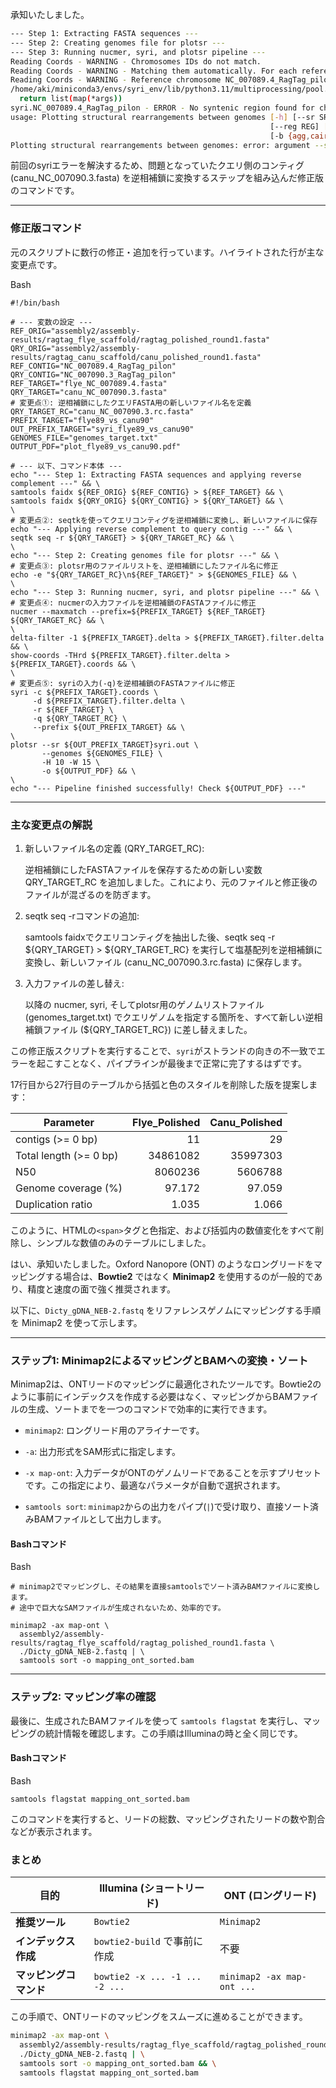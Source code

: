 承知いたしました。

```bash
--- Step 1: Extracting FASTA sequences ---
--- Step 2: Creating genomes file for plotsr ---
--- Step 3: Running nucmer, syri, and plotsr pipeline ---
Reading Coords - WARNING - Chromosomes IDs do not match.
Reading Coords - WARNING - Matching them automatically. For each reference genome, most similar query genome will be selected. Check mapids.txt for mapping used.
Reading Coords - WARNING - Reference chromosome NC_007089.4_RagTag_pilon has high fraction of inverted alignments with its homologous chromosome in the query genome (NC_007090.3_RagTag_pilon). Ensure that same chromosome-strands are being compared in the two genomes, as different strand can result in unexpected errors.
/home/aki/miniconda3/envs/syri_env/lib/python3.11/multiprocessing/pool.py:48: FutureWarning: Series.__getitem__ treating keys as positions is deprecated. In a future version, integer keys will always be treated as labels (consistent with DataFrame behavior). To access a value by position, use `ser.iloc[pos]`
  return list(map(*args))
syri.NC_007089.4_RagTag_pilon - ERROR - No syntenic region found for chromosome: NC_007089.4_RagTag_pilon. This is potentially caused by the two assemblies having different strands for this chromosomes. Reverse complement the chromosome to ensure that the same strands are analysed. Exiting.
usage: Plotting structural rearrangements between genomes [-h] [--sr SR] [--bp BP] --genomes GENOMES [--markers MARKERS] [--tracks TRACKS] [--chrord CHRORD] [--chrname CHRNAME] [-o O] [--itx] [--chr CHR]
                                                          [--reg REG] [--rtr] [--nosyn] [--noinv] [--notr] [--nodup] [-s S] [--cfg CFG] [-R] [-f F] [-H H] [-W W] [-S S] [-d D]
                                                          [-b {agg,cairo,pdf,pgf,ps,svg,template}] [-v] [--lf LOGFIN] [--log {DEBUG,INFO,WARN}] [--version]
Plotting structural rearrangements between genomes: error: argument --sr: can't open 'syri_flye89_vs_canu90syri.out': [Errno 2] No such file or directory: 'syri_flye89_vs_canu90syri.out'
```
前回のsyriエラーを解決するため、問題となっていたクエリ側のコンティグ (canu_NC_007090.3.fasta) を逆相補鎖に変換するステップを組み込んだ修正版のコマンドです。

---

### 修正版コマンド

元のスクリプトに数行の修正・追加を行っています。ハイライトされた行が主な変更点です。

Bash

```
#!/bin/bash

# --- 変数の設定 ---
REF_ORIG="assembly2/assembly-results/ragtag_flye_scaffold/ragtag_polished_round1.fasta"
QRY_ORIG="assembly2/assembly-results/ragtag_canu_scaffold/canu_polished_round1.fasta"
REF_CONTIG="NC_007089.4_RagTag_pilon"
QRY_CONTIG="NC_007090.3_RagTag_pilon"
REF_TARGET="flye_NC_007089.4.fasta"
QRY_TARGET="canu_NC_007090.3.fasta"
# 変更点①: 逆相補鎖にしたクエリFASTA用の新しいファイル名を定義
QRY_TARGET_RC="canu_NC_007090.3.rc.fasta"
PREFIX_TARGET="flye89_vs_canu90"
OUT_PREFIX_TARGET="syri_flye89_vs_canu90"
GENOMES_FILE="genomes_target.txt"
OUTPUT_PDF="plot_flye89_vs_canu90.pdf"

# --- 以下、コマンド本体 ---
echo "--- Step 1: Extracting FASTA sequences and applying reverse complement ---" && \
samtools faidx ${REF_ORIG} ${REF_CONTIG} > ${REF_TARGET} && \
samtools faidx ${QRY_ORIG} ${QRY_CONTIG} > ${QRY_TARGET} && \
\
# 変更点②: seqtkを使ってクエリコンティグを逆相補鎖に変換し、新しいファイルに保存
echo "--- Applying reverse complement to query contig ---" && \
seqtk seq -r ${QRY_TARGET} > ${QRY_TARGET_RC} && \
\
echo "--- Step 2: Creating genomes file for plotsr ---" && \
# 変更点③: plotsr用のファイルリストを、逆相補鎖にしたファイル名に修正
echo -e "${QRY_TARGET_RC}\n${REF_TARGET}" > ${GENOMES_FILE} && \
\
echo "--- Step 3: Running nucmer, syri, and plotsr pipeline ---" && \
# 変更点④: nucmerの入力ファイルを逆相補鎖のFASTAファイルに修正
nucmer --maxmatch --prefix=${PREFIX_TARGET} ${REF_TARGET} ${QRY_TARGET_RC} && \
\
delta-filter -1 ${PREFIX_TARGET}.delta > ${PREFIX_TARGET}.filter.delta && \
show-coords -THrd ${PREFIX_TARGET}.filter.delta > ${PREFIX_TARGET}.coords && \
\
# 変更点⑤: syriの入力(-q)を逆相補鎖のFASTAファイルに修正
syri -c ${PREFIX_TARGET}.coords \
     -d ${PREFIX_TARGET}.filter.delta \
     -r ${REF_TARGET} \
     -q ${QRY_TARGET_RC} \
     --prefix ${OUT_PREFIX_TARGET} && \
\
plotsr --sr ${OUT_PREFIX_TARGET}syri.out \
       --genomes ${GENOMES_FILE} \
       -H 10 -W 15 \
       -o ${OUTPUT_PDF} && \
\
echo "--- Pipeline finished successfully! Check ${OUTPUT_PDF} ---"
```

---

### 主な変更点の解説

1. 新しいファイル名の定義 (QRY_TARGET_RC):
    
    逆相補鎖にしたFASTAファイルを保存するための新しい変数 QRY_TARGET_RC を追加しました。これにより、元のファイルと修正後のファイルが混ざるのを防ぎます。
    
2. seqtk seq -rコマンドの追加:
    
    samtools faidxでクエリコンティグを抽出した後、seqtk seq -r ${QRY_TARGET} > ${QRY_TARGET_RC} を実行して塩基配列を逆相補鎖に変換し、新しいファイル (canu_NC_007090.3.rc.fasta) に保存します。
    
3. 入力ファイルの差し替え:
    
    以降の nucmer, syri, そしてplotsr用のゲノムリストファイル (genomes_target.txt) でクエリゲノムを指定する箇所を、すべて新しい逆相補鎖ファイル (${QRY_TARGET_RC}) に差し替えました。
    

この修正版スクリプトを実行することで、`syri`がストランドの向きの不一致でエラーを起こすことなく、パイプラインが最後まで正常に完了するはずです。



17行目から27行目のテーブルから括弧と色のスタイルを削除した版を提案します：

| Parameter              | Flye_Polished | Canu_Polished |
| ---------------------- | ------------: | ------------: |
| contigs (>= 0 bp)      |            11 |            29 |
| Total length (>= 0 bp) |      34861082 |      35997303 |
| N50                    |       8060236 |       5606788 |
| Genome coverage (%)    |        97.172 |        97.059 |
| Duplication ratio      |         1.035 |         1.066 |

このように、HTMLの`<span>`タグと色指定、および括弧内の数値変化をすべて削除し、シンプルな数値のみのテーブルにしました。



はい、承知いたしました。Oxford Nanopore (ONT) のようなロングリードをマッピングする場合は、**Bowtie2** ではなく **Minimap2** を使用するのが一般的であり、精度と速度の面で強く推奨されます。

以下に、`Dicty_gDNA_NEB-2.fastq` をリファレンスゲノムにマッピングする手順を Minimap2 を使って示します。

---

### **ステップ1: Minimap2によるマッピングとBAMへの変換・ソート**

Minimap2は、ONTリードのマッピングに最適化されたツールです。Bowtie2のように事前にインデックスを作成する必要はなく、マッピングからBAMファイルの生成、ソートまでを一つのコマンドで効率的に実行できます。

- `minimap2`: ロングリード用のアライナーです。
    
- `-a`: 出力形式をSAM形式に指定します。
    
- `-x map-ont`: 入力データがONTのゲノムリードであることを示すプリセットです。この指定により、最適なパラメータが自動で選択されます。
    
- `samtools sort`: `minimap2`からの出力をパイプ(`|`)で受け取り、直接ソート済みBAMファイルとして出力します。
    

#### **Bashコマンド**

Bash

```
# minimap2でマッピングし、その結果を直接samtoolsでソート済みBAMファイルに変換します。
# 途中で巨大なSAMファイルが生成されないため、効率的です。

minimap2 -ax map-ont \
  assembly2/assembly-results/ragtag_flye_scaffold/ragtag_polished_round1.fasta \
  ./Dicty_gDNA_NEB-2.fastq | \
  samtools sort -o mapping_ont_sorted.bam
```

---

### **ステップ2: マッピング率の確認**

最後に、生成されたBAMファイルを使って `samtools flagstat` を実行し、マッピングの統計情報を確認します。この手順はIlluminaの時と全く同じです。

#### **Bashコマンド**

Bash

```
samtools flagstat mapping_ont_sorted.bam
```

このコマンドを実行すると、リードの総数、マッピングされたリードの数や割合などが表示されます。

### **まとめ**

|**目的**|**Illumina (ショートリード)**|**ONT (ロングリード)**|
|---|---|---|
|**推奨ツール**|`Bowtie2`|`Minimap2`|
|**インデックス作成**|`bowtie2-build` で事前に作成|不要|
|**マッピングコマンド**|`bowtie2 -x ... -1 ... -2 ...`|`minimap2 -ax map-ont ...`|

この手順で、ONTリードのマッピングをスムーズに進めることができます。

```bash
minimap2 -ax map-ont \
  assembly2/assembly-results/ragtag_flye_scaffold/ragtag_polished_round1.fasta \
  ./Dicty_gDNA_NEB-2.fastq | \
  samtools sort -o mapping_ont_sorted.bam && \
  samtools flagstat mapping_ont_sorted.bam
```